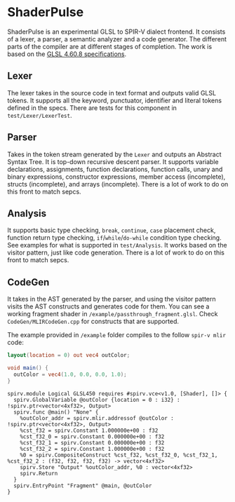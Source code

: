 # ShaderPulse

ShaderPulse is an experimental GLSL to SPIR-V dialect frontend. It consists of a lexer, a parser, a semantic analyzer and a code generator. The different parts of the compiler are at different stages of completion. The work is based on the [GLSL 4.60.8 specifications](https://registry.khronos.org/OpenGL/specs/gl/GLSLangSpec.4.60.pdf).

## Lexer

The lexer takes in the source code in text format and outputs valid GLSL tokens. It supports all the keyword, punctuator, identifier and literal tokens defined in the specs. There are tests for this component in `test/Lexer/LexerTest`.

## Parser

Takes in the token stream generated by the `Lexer` and outputs an Abstract Syntax Tree. It is top-down recursive descent parser. It supports variable declarations, assignments, function declarations, function calls, unary and binary expressions, constructor expressions, member access (incomplete), structs (incomplete), and arrays (incomplete). There is a lot of work to do on this front to match sepcs.

## Analysis

It supports basic type checking, `break`, `continue`, `case` placement check, function return type checking, `if`/`while`/`do-while` condition type checking. See examples for what is supported in `test/Analysis`. It works based on the visitor pattern, just like code generation. There is a lot of work to do on this front to match sepcs.

## CodeGen

It takes in the AST generated by the parser, and using the visitor pattern visits the AST constructs and generates code for them. You can see a working fragment shader in `/example/passthrough_fragment.glsl`. Check `CodeGen/MLIRCodeGen.cpp` for constructs that are supported.

The example provided in `/example` folder compiles to the follow `spir-v mlir` code:

```glsl
layout(location = 0) out vec4 outColor;

void main() {
  outColor = vec4(1.0, 0.0, 0.0, 1.0);
}
```

```mlir
spirv.module Logical GLSL450 requires #spirv.vce<v1.0, [Shader], []> {
  spirv.GlobalVariable @outColor {location = 0 : i32} : !spirv.ptr<vector<4xf32>, Output>
  spirv.func @main() "None" {
    %outColor_addr = spirv.mlir.addressof @outColor : !spirv.ptr<vector<4xf32>, Output>
    %cst_f32 = spirv.Constant 1.000000e+00 : f32
    %cst_f32_0 = spirv.Constant 0.000000e+00 : f32
    %cst_f32_1 = spirv.Constant 0.000000e+00 : f32
    %cst_f32_2 = spirv.Constant 1.000000e+00 : f32
    %0 = spirv.CompositeConstruct %cst_f32, %cst_f32_0, %cst_f32_1, %cst_f32_2 : (f32, f32, f32, f32) -> vector<4xf32>
    spirv.Store "Output" %outColor_addr, %0 : vector<4xf32>
    spirv.Return
  }
  spirv.EntryPoint "Fragment" @main, @outColor
}
```
